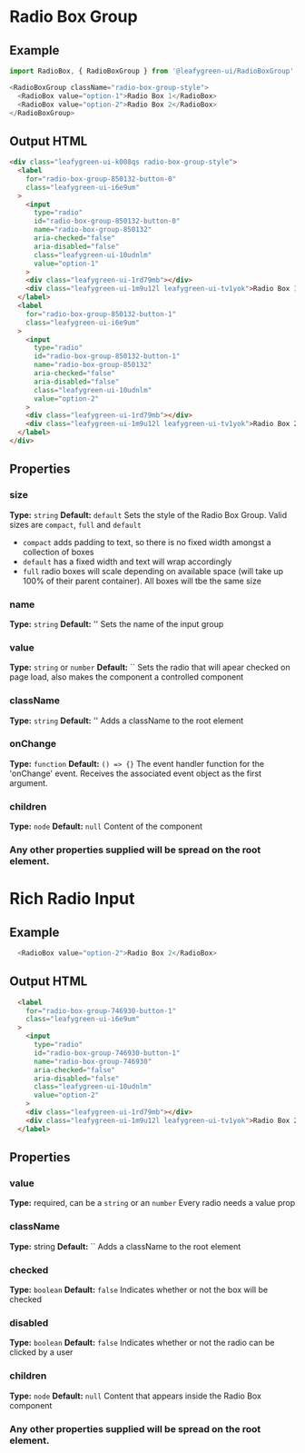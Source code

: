 # Radio Box Group

## Example
```js
import RadioBox, { RadioBoxGroup } from '@leafygreen-ui/RadioBoxGroup'

<RadioBoxGroup className="radio-box-group-style">
  <RadioBox value="option-1">Radio Box 1</RadioBox>
  <RadioBox value="option-2">Radio Box 2</RadioBox>
</RadioBoxGroup>
```

## Output HTML
```html
<div class="leafygreen-ui-k008qs radio-box-group-style">
  <label 
    for="radio-box-group-850132-button-0" 
    class="leafygreen-ui-i6e9um"
  >
    <input 
      type="radio" 
      id="radio-box-group-850132-button-0" 
      name="radio-box-group-850132" 
      aria-checked="false" 
      aria-disabled="false" 
      class="leafygreen-ui-10udnlm" 
      value="option-1"
    >
    <div class="leafygreen-ui-1rd79mb"></div>
    <div class="leafygreen-ui-1m9u12l leafygreen-ui-tv1yok">Radio Box 1</div>
  </label>
  <label 
    for="radio-box-group-850132-button-1" 
    class="leafygreen-ui-i6e9um"
  >
    <input 
      type="radio" 
      id="radio-box-group-850132-button-1" 
      name="radio-box-group-850132" 
      aria-checked="false" 
      aria-disabled="false" 
      class="leafygreen-ui-10udnlm" 
      value="option-2"
    >
    <div class="leafygreen-ui-1rd79mb"></div>
    <div class="leafygreen-ui-1m9u12l leafygreen-ui-tv1yok">Radio Box 2</div>
  </label>
</div>
```

## Properties

### size
**Type:** `string`
**Default:** `default`
Sets the style of the Radio Box Group. Valid sizes are `compact`, `full` and `default`
  * `compact` adds padding to text, so there is no fixed width amongst a collection of boxes 
  * `default` has a fixed width and text will wrap accordingly 
  * `full` radio boxes will scale depending on available space (will take up 100% of their parent container). All boxes will tbe the same size

### name
**Type:** `string`
**Default:** ''
Sets the name of the input group

### value
**Type:** `string` or `number`
**Default:** ``
Sets the radio that will apear checked on page load, also makes the component a controlled component

### className
**Type:** `string`
**Default:** ''
Adds a className to the root element

### onChange
**Type:** `function`
**Default:** `() => {}`
The event handler function for the 'onChange' event. Receives the associated event object as the first argument.

### children
**Type:** `node`
**Default:** `null`
Content of the component

### Any other properties supplied will be spread on the root element.
 
# Rich Radio Input

## Example 
```js
  <RadioBox value="option-2">Radio Box 2</RadioBox>
```

## Output HTML
```html
  <label 
    for="radio-box-group-746930-button-1" 
    class="leafygreen-ui-i6e9um"
  >  
    <input 
      type="radio" 
      id="radio-box-group-746930-button-1" 
      name="radio-box-group-746930"
      aria-checked="false" 
      aria-disabled="false" 
      class="leafygreen-ui-10udnlm" 
      value="option-2"
    >
    <div class="leafygreen-ui-1rd79mb"></div>
    <div class="leafygreen-ui-1m9u12l leafygreen-ui-tv1yok">Radio Box 2</div>
  </label>
```

## Properties

### value
**Type:** required, can be a `string` or an `number`
Every radio needs a value prop

### className
**Type:** string
**Default:** ``
Adds a className to the root element

### checked 
**Type:** `boolean`
**Default:** `false`
Indicates whether or not the box will be checked

### disabled
**Type:** `boolean`
**Default:** `false`
Indicates whether or not the radio can be clicked by a user

### children
**Type:** `node`
**Default:** `null`
Content that appears inside the Radio Box component

### Any other properties supplied will be spread on the root element.
